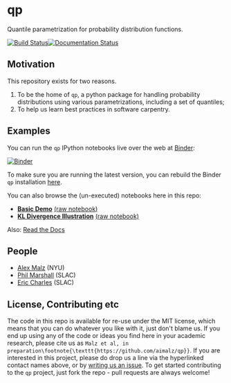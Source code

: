 # qp

Quantile parametrization for probability distribution functions.

[![Build Status](https://travis-ci.org/aimalz/qp.svg?branch=master)](https://travis-ci.org/aimalz/qp)[![Documentation Status](http://readthedocs.org/projects/qp/badge/?version=latest)](http://qp.readthedocs.io/en/latest/?badge=latest)


## Motivation
This repository exists for two reasons.

1. To be the home of `qp`, a python package for handling probability distributions using various parametrizations, including a set of quantiles;
2. To help us learn best practices in software carpentry.

## Examples

You can run the `qp` IPython notebooks live over the web at [Binder](http://mybinder.org):

[![Binder](http://mybinder.org/badge.svg)](http://mybinder.org/repo/aimalz/qp)

To make sure you are running the latest version, you can rebuild the Binder `qp` installation [here](http://mybinder.org/status/aimalz/qp).

You can also browse the (un-executed) notebooks here in this repo:

* **[Basic  Demo](http://htmlpreview.github.io/?https://github.com/aimalz/qp/blob/html/demo.html)** [(raw notebook)](https://github.com/aimalz/qp/blob/master/docs/notebooks/demo.ipynb)
* **[KL Divergence  Illustration](http://htmlpreview.github.io/?https://github.com/aimalz/qp/blob/html/kld.html)** [(raw notebook)](https://github.com/aimalz/qp/blob/master/docs/notebooks/kld.ipynb)

Also: [Read the Docs](http://qp.readthedocs.io/)


## People

* [Alex Malz](https://github.com/aimalz/qp/issues/new?body=@aimalz) (NYU)
* [Phil Marshall](https://github.com/aimalz/qp/issues/new?body=@drphilmarshall) (SLAC)
* [Eric Charles](https://github.com/aimalz/qp/issues/new?body=@eacharles) (SLAC)

## License, Contributing etc

The code in this repo is available for re-use under the MIT license, which means that you can do whatever you like with it, just don't blame us. If you end up using any of the code or ideas you find here in your academic research, please cite us as `Malz et al, in preparation\footnote{\texttt{https://github.com/aimalz/qp}}`. If you are interested in this project, please do drop us a line via the hyperlinked contact names above, or by [writing us an issue](https://github.com/aimalz/qp/issues/new). To get started contributing to the `qp` project, just fork the repo - pull requests are always welcome!
